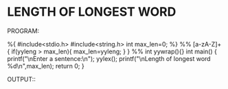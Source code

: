 # LENGTH OF LONGEST WORD

PROGRAM:

%{
#include<stdio.h>
#include<string.h>
int max_len=0;
%}
%%
[a-zA-Z]+ {
if(yyleng > max_len){
max_len=yyleng;
}
}
%%
int yywrap(){}
int main()
{
printf("\nEnter a sentence:\n");
yylex();
printf("\nLength of longest word %d\n",max_len);
return 0;
}

OUTPUT::
